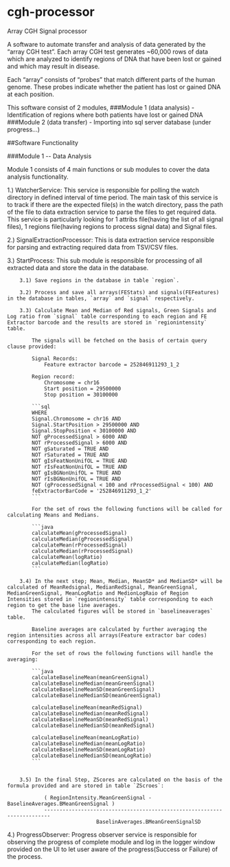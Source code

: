 cgh-processor
=============

Array CGH Signal processor

A software to automate transfer and analysis of data generated by the “array CGH test”. 
Each array CGH test generates ~60,000 rows of data which are analyzed to identify regions of DNA that have been lost or gained and which may result in disease. 

Each “array” consists of “probes” that match different parts of the human genome. These probes indicate whether the patient has lost or gained DNA at each position. 

This software consist of 2 modules, 
###Module 1 (data analysis) - Identification of regions where both patients have lost or gained DNA
###Module 2 (data transfer) - Importing into sql server database (under progress...) 

##Software Functionality

###Module 1 -- Data Analysis

Module 1 consists of 4 main functions or sub modules to cover the data analysis functionality.

1.) WatcherService: This service is responsible for polling the watch directory in defined interval of time period. 
    The main task of this service is to track if there are the expected file(s) in the watch directory, pass the path of the file to data extraction service to parse the files to get required data.
    This service is particularly looking for 1 attribs file(having the list of all signal files), 1 regions file(having regions to process signal data) and Signal files.
    

2.) SignalExtractionProcessor: This is data extraction service responsible for parsing and extracting required data from TSV/CSV files.


3.) StartProcess: This sub module is responsible for processing of all extracted data and store the data in the database.
        
        3.1) Save regions in the database in table `region`.
        
        3.2) Process and save all arrays(FEStats) and signals(FEFeatures) in the database in tables, `array` and `signal` respectively.
        
        3.3) Calculate Mean and Median of Red signals, Green Signals and Log ratio from `signal` table corresponding to each region and FE Extractor barcode and the results are stored in `regionintensity` table.
        
            The signals will be fetched on the basis of certain query clause provided:
            
            Signal Records:
                Feature extractor barcode = 252846911293_1_2
            
            Region record:
                Chromosome = chr16
                Start position = 29500000
                Stop position = 30100000
            
            ```sql
            WHERE 
            Signal.Chromosome = chr16 AND
            Signal.StartPosition > 29500000 AND
            Signal.StopPosition < 30100000 AND
            NOT gProcessedSignal > 6000 AND
            NOT rProcessedSignal > 6000 AND
            NOT gSaturated = TRUE AND
            NOT rSaturated = TRUE AND
            NOT gIsFeatNonUnifOL = TRUE AND
            NOT rIsFeatNonUnifOL = TRUE AND
            NOT gIsBGNonUnifOL = TRUE AND
            NOT rIsBGNonUnifOL = TRUE AND
            NOT (gProcessedSignal < 100 and rProcessedSignal < 100) AND
            feExtractorBarCode = '252846911293_1_2'
            ``` 
            
            For the set of rows the following functions will be called for calculating Means and Medians.
            
            ```java
            calculateMean(gProcessedSignal)
            calculateMedian(gProcessedSignal)
            calculateMean(rProcessedSignal)
            calculateMedian(rProcessedSignal)
            calculateMean(logRatio)
            calculateMedian(logRatio)
            ```
            
        3.4) In the next step; Mean, Median, MeanSD* and MedianSD* will be calculated of MeanRedsignal, MedianRedSignal, MeanGreenSignal, MedianGreenSignal, MeanLogRatio and MedionLogRaio of Region Intensities stored in `regionintensity` table corresponding to each region to get the base line averages. 
            The calculated figures will be stored in `baselineaverages` table.
        
            Baseline averages are calculated by further averaging the region intensities across all arrays(Feature extractor bar codes) corresponding to each region.
            
            For the set of rows the following functions will handle the averaging:
            
            ```java
            calculateBaselineMean(meanGreenSignal)
            calculateBaselineMedian(meanGreenSignal)
            calculateBaselineMeanSD(meanGreenSignal)
            calculateBaselineMedianSD(meanGreenSignal)
            
            calculateBaselineMean(meanRedSignal)
            calculateBaselineMedian(meanRedSignal)
            calculateBaselineMeanSD(meanRedSignal)
            calculateBaselineMedianSD(meanRedSignal)
            
            calculateBaselineMean(meanLogRatio)
            calculateBaselineMedian(meanLogRatio)
            calculateBaselineMeanSD(meanLogRatio)
            calculateBaselineMedianSD(meanLogRatio)
            ```
            
        
        3.5) In the final Step, ZScores are calculated on the basis of the formula provided and are stored in table `ZScroes`:
                
                ( RegionIntensity.MeanGreenSignal - BaselineAverages.BMeanGreenSignal )
                ------------------------------------------------------------------------
                                 BaselinAverages.BMeanGreenSignalSD 


4.) ProgressObserver: Progress observer service is responsible for observing the progress of complete module and log in the logger window provided on the UI to let user aware of the progress(Success or Failure) of the process. 

